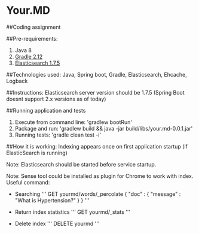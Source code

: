 # Your.MD
##Coding assignment

##Pre-requirements:

1.	Java 8
2.  [Gradle 2.12](http://gradle.org/gradle-download/)
3.  [Elasticsearch 1.7.5](https://www.elastic.co/downloads/past-releases/elasticsearch-1-7-5)

##Technologies used:
Java, Spring boot, Gradle, Elasticsearch, Ehcache, Logback

##Instructions:
Elasticsearch server version should be 1.7.5 (Spring Boot doesnt support 2.x versions as of today)

##Running application and tests

1. Execute from command line: 'gradlew bootRun'
2. Package and run: 'gradlew build && java -jar build/libs/your.md-0.0.1.jar'
3. Running tests: 'gradle clean test -i'


##How it is working:
Indexing appears once on first application startup (if ElasticSearch is running)

Note: Elasticsearch should be started before service startup.

Note: Sense tool could be installed as plugin for Chrome to work with index. Useful command:
- Searching
'''
GET yourmd/words/_percolate
{
    "doc" : {
        "message" : "What is Hypertension?"
    }
}
'''

- Return index statistics
''' 
GET yourmd/_stats
'''

- Delete index
'''
DELETE yourmd
'''
